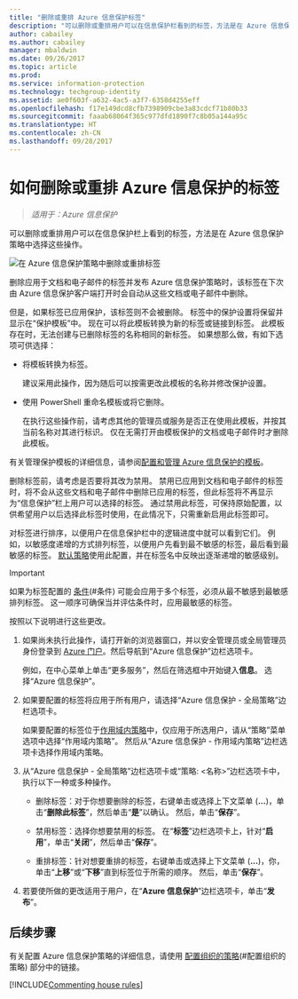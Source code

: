 ```yaml
---
title: "删除或重排 Azure 信息保护标签"
description: "可以删除或重排用户可以在信息保护栏看到的标签，方法是在 Azure 信息保护策略中对此进行配置。"
author: cabailey
ms.author: cabailey
manager: mbaldwin
ms.date: 09/26/2017
ms.topic: article
ms.prod: 
ms.service: information-protection
ms.technology: techgroup-identity
ms.assetid: ae0f603f-a632-4ac5-a3f7-6358d4255eff
ms.openlocfilehash: f17e149dcd8cfb7398909cbe3a83cdcf71b80b33
ms.sourcegitcommit: faaab68064f365c977dfd1890f7c8b05a144a95c
ms.translationtype: HT
ms.contentlocale: zh-CN
ms.lasthandoff: 09/28/2017
---
```

# <a name="how-to-delete-or-reorder-a-label-for-azure-information-protection"></a>如何删除或重排 Azure 信息保护的标签

>*适用于：Azure 信息保护*

可以删除或重排用户可以在信息保护栏上看到的标签，方法是在 Azure 信息保护策略中选择这些操作。

![在 Azure 信息保护策略中删除或重排标签](../media/info-protect-contextmenu.png)

删除应用于文档和电子邮件的标签并发布 Azure 信息保护策略时，该标签在下次由 Azure 信息保护客户端打开时会自动从这些文档或电子邮件中删除。

但是，如果标签已应用保护，该标签则不会被删除。 标签中的保护设置将保留并显示在“保护模板”中。 现在可以将此模板转换为新的标签或链接到标签。 此模板存在时，无法创建与已删除标签的名称相同的新标签。 如果想那么做，有如下选项可供选择：

- 将模板转换为标签。 
    
    建议采用此操作，因为随后可以按需更改此模板的名称并修改保护设置。

- 使用 PowerShell 重命名模板或将它删除。
    
    在执行这些操作前，请考虑其他的管理员或服务是否正在使用此模板，并按其当前名称对其进行标识。 仅在无需打开由模板保护的文档或电子邮件时才删除此模板。

有关管理保护模板的详细信息，请参阅[配置和管理 Azure 信息保护的模板](configure-policy-templates.md)。

删除标签前，请考虑是否要将其改为禁用。 禁用已应用到文档和电子邮件的标签时，将不会从这些文档和电子邮件中删除已应用的标签，但此标签将不再显示为“信息保护”栏上用户可以选择的标签。 通过禁用此标签，可保持原始配置，以供希望用户以后选择此标签时使用，在此情况下，只需重新启用此标签即可。

对标签进行排序，以便用户在信息保护栏中的逻辑进度中就可以看到它们。 例如，以敏感度递增的方式排列标签，以便用户先看到最不敏感的标签，最后看到最敏感的标签。 [默认策略](configure-policy-default.md)使用此配置，并在标签名中反映出逐渐递增的敏感级别。

> [!IMPORTANT]
>如果为标签配置的 [条件](configure-policy-classification.md)(#条件) 可能会应用于多个标签，必须从最不敏感到最敏感排列标签。 这一顺序可确保当并评估条件时，应用最敏感的标签。


按照以下说明进行这些更改。

1. 如果尚未执行此操作，请打开新的浏览器窗口，并以安全管理员或全局管理员身份登录到 [Azure 门户](https://portal.azure.com)。然后导航到“Azure 信息保护”边栏选项卡。 
    
    例如，在中心菜单上单击“更多服务”，然后在筛选框中开始键入**信息**。 选择“Azure 信息保护”。

2. 如果要配置的标签将应用于所有用户，请选择“Azure 信息保护 - 全局策略”边栏选项卡。
    
    如果要配置的标签位于[作用域内策略](configure-policy-scope.md)中，仅应用于所选用户，请从“策略”菜单选项中选择“作用域内策略”。 然后从“Azure 信息保护 - 作用域内策略”边栏选项卡选择作用域内策略。

3. 从“Azure 信息保护 - 全局策略”边栏选项卡或“策略: \<名称>”边栏选项卡中，执行以下一种或多种操作。 

    - 删除标签：对于你想要删除的标签，右键单击或选择上下文菜单 (**...**)，单击“**删除此标签**”，然后单击“**是**”以确认。 然后，单击“**保存**”。 

    - 禁用标签：选择你想要禁用的标签。 在“**标签**”边栏选项卡上，针对“**启用**”，单击“**关闭**”，然后单击“**保存**”。

    - 重排标签：针对想要重排的标签，右键单击或选择上下文菜单 (**...**)，你，单击“**上移**”或“**下移**”直到标签位于所需的顺序。 然后，单击“**保存**”。 

4. 若要使所做的更改适用于用户，在“**Azure 信息保护**”边栏选项卡，单击“**发布**”。

## <a name="next-steps"></a>后续步骤

有关配置 Azure 信息保护策略的详细信息，请使用 [配置组织的策略](configure-policy.md#configuring-your-organizations-policy)(#配置组织的策略) 部分中的链接。  

[!INCLUDE[Commenting house rules](../includes/houserules.md)]

